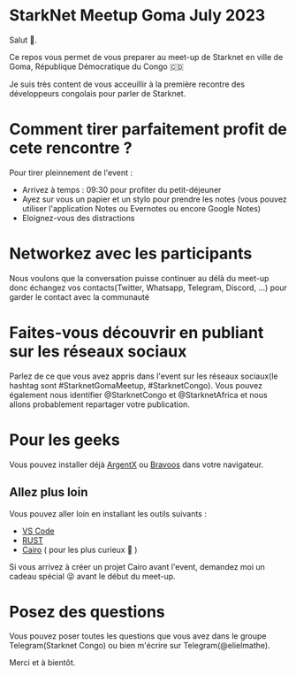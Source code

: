 # StarkNet Meetup Goma July 2023

Salut 👋.

Ce repos vous permet de vous preparer au meet-up de Starknet en ville de Goma, République Démocratique du Congo 🇨🇩

Je suis très content de vous acceuillir à la première recontre des développeurs congolais pour parler de Starknet.


# Comment tirer parfaitement profit de cete rencontre ? 

Pour tirer pleinnement de l'event : 
- Arrivez à temps : 09:30 pour profiter du petit-déjeuner
- Ayez sur vous un papier et un stylo pour prendre les notes (vous pouvez utiliser l'application Notes ou Evernotes ou encore Google Notes)  
- Eloignez-vous des distractions 

# Networkez avec les participants  

Nous voulons que la conversation puisse continuer au délà du meet-up donc échangez vos contacts(Twitter, Whatsapp, Telegram, Discord, ...) pour garder le contact avec la communauté  

# Faites-vous découvrir en publiant sur les réseaux sociaux 

Parlez de ce que vous avez appris dans l'event sur les réseaux sociaux(le hashtag sont #StarknetGomaMeetup, #StarknetCongo). Vous pouvez également nous identifier @StarknetCongo et @StarknetAfrica et nous allons probablement repartager votre publication.  

# Pour les geeks  

Vous pouvez installer déjà [ArgentX](https://chrome.google.com/webstore/detail/argent-x/dlcobpjiigpikoobohmabehhmhfoodbb) ou [Bravoos](https://chrome.google.com/webstore/detail/braavos-smart-wallet/jnlgamecbpmbajjfhmmmlhejkemejdma) dans votre navigateur. 

## Allez plus loin 

Vous pouvez aller loin en installant les outils suivants : 
- [VS Code](https://code.visualstudio.com/)  
- [RUST](https://www.rust-lang.org/tools/install) 
- [Cairo](https://cairo-book.github.io/ch01-01-installation.html) ( pour les plus curieux 🤣  )

Si vous arrivez à créer un  projet Cairo avant l'event, demandez moi un cadeau spécial 😜 avant le début du meet-up. 

# Posez des questions 

Vous pouvez poser toutes les questions que vous avez dans le groupe Telegram(Starknet Congo) ou bien m'écrire sur Telegram(@elielmathe).

Merci et à bientôt.
